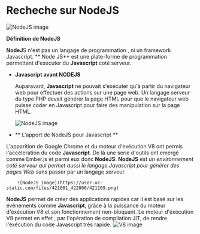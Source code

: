 


 # Recheche sur NodeJS
![NodeJS image](http://www.ludovicboursier.fr/img/icon/nodejs-logo.png)

 **Définition de NodeJS**

 **NodeJ**S n'est pas un langage de programmation , ni un framework Javascript.
** Node JS** est une plate-forme de programmation permettant d'executer du **Javascript** coté serveur.
   * **Javascript avant NODEJS**

       Auparavant, **Javascript** ne pouvait s'executer qu'à partir du navigateur web pour effectuer des actions sur une page web. Un langage serveur du type PHP devait générer la page HTML pour que le navigateur web puisse coder en Javascript pour faire des manipulation sur la page HTML.

       ![NodeJS image](https://user.oc-static.com/files/421001_422000/421108.png)


   * ** L'apport de NodeJS pour Javascript  **    

   L'apparition de Google Chrome et du moteur d'exécution V8 ont permis l'accéleration du code **Javascript**. De là une serie d'outils ont emergé comme Ember.js et parmi eux donc **NodeJS**. **NodeJS** est *un environnement coté serveur qui permet aussi le langage Javascript pour générer des pages Web* sans passer par un langage serveur.

        ![NodeJS image](https://user.oc-static.com/files/421001_422000/421109.png)


  **NodeJS** permet de créer des applications rapides car il est basé sur les évènements comme **Javascript**, grâce à la puissance du moteur d'éxécution V8 et son fonctionnement non-bloquant. Le moteur d'éxécution V8 permet en effet , par l'opération de compilation JIT, de rendre l'éxécution du code Javascript très rapide.
      ![V8 image](http://www.open-source-guide.com/var/site_smile/storage/images/guide-os/actualites/des-ameliorations-pour-le-moteur-de-javascript-v8/817006-1-fre-FR/Des-am%C3%A9liorations-pour-le-moteur-de-JavaScript%C2%A0V8_actualite_home.png)
